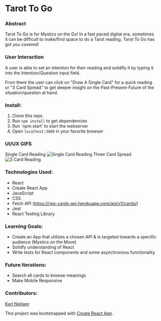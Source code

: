 # Tarot To Go

### Abstract
Tarot To Go is for Mystics on the Go!  In a fast paced digital era, sometimes it can be difficult to make/find space to do a Tarot reading.  Tarot To Go has got you covered!

### User Interaction
A user is able to set an intention for their reading and solidify it by typing it into the Intention/Question input field.

From there the user can click on "Draw A Single Card" for a quick reading or "3 Card Spread" to get deeper insight on the Past-Present-Future of the situation/question at hand.

### Install:
1. Clone this repo
1. Run `npm install` to get dependencies
1. Run `npm start' to start the webserver
1. Open `localhost:3000` in your favorite browser

### UI/UX GIFS
Single Card Reading
![Single Card Reading]('/single-card.gif')
Three Card Spread
![3 Card Reading]('/three-cards.gif')

### Technologies Used:
- React
- Create React App
- JavaScript
- CSS
- Fetch API (https://rws-cards-api.herokuapp.com/api/v1/cards/)
- Jest
- React Testing Library

### Learning Goals:
- Create an App that utilizes a chosen API & is targeted towards a specific audience (Mystics on the Move)
- Solidfy understanding of React
- Write tests for React components and some asynchronous functionality

### Future Iterations:
- Search all cards to browse meanings
- Make Mobile Responsive

### Contributors:
[Karl Nielsen](https://github.com/karlfunhouse)

This project was bootstrapped with [Create React App](https://github.com/facebook/create-react-app).
